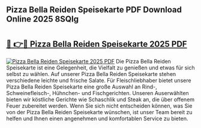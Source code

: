 ## Pizza Bella Reiden Speisekarte PDF Download Online 2025 8SQIg

# <h2><a href="http://gcb9kh9.nevu.top/?p=Pizza+Bella+Reiden+Speisekarte">🔗 👉🔴 Pizza Bella Reiden Speisekarte 2025 PDF</a></h2>

[![Pizza Bella Reiden Speisekarte 2025 PDF](https://i.imgur.com/dBaPXMq.png)](http://gcb9kh9.nevu.top/?p=Pizza+Bella+Reiden+Speisekarte)
Die Pizza Bella Reiden Speisekarte ist eine Gelegenheit, die Vielfalt zu genießen und etwas für sich selbst zu wählen. Auf unserer Pizza Bella Reiden Speisekarte stehen verschiedene leichte und frische Salate. Für Fleischliebhaber bietet unsere Pizza Bella Reiden Speisekarte eine große Auswahl an Rind-, Schweinefleisch-, Hühnchen- und Fischgerichten. Unseren Auserwählten bieten wir köstliche Gerichte wie Schaschlik und Steak an, die über offenem Feuer zubereitet werden. Wenn Sie sich nicht entscheiden können, was Sie von der Pizza Bella Reiden Speisekarte wünschen, ist unser Team bereit zu helfen und Ihnen einen angenehmen und komfortablen Service zu bieten.
